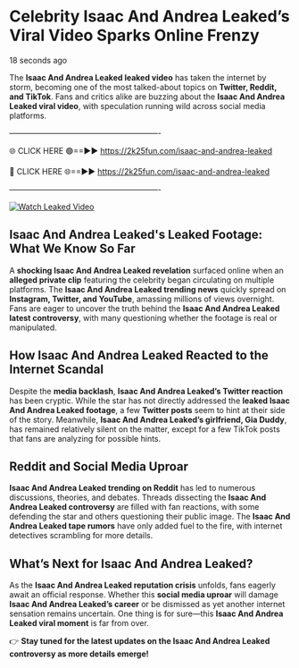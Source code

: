 # Celebrity Isaac And Andrea Leaked’s Viral Video Sparks Online Frenzy

18 seconds ago

The **Isaac And Andrea Leaked leaked video** has taken the internet by storm, becoming one of the most talked-about topics on **Twitter, Reddit, and TikTok**. Fans and critics alike are buzzing about the **Isaac And Andrea Leaked viral video**, with speculation running wild across social media platforms.

———————————————————-

🌐 CLICK HERE 🟢==►► https://2k25fun.com/isaac-and-andrea-leaked

🔴 CLICK HERE 🌐==►► https://2k25fun.com/isaac-and-andrea-leaked

———————————————————-

[![Watch Leaked Video](https://miro.medium.com/v2/resize:fit:828/format:webp/1*cilzJN44JGOrTw9NJCrNHA.gif "Watch Leaked Video")](https://2k25fun.com/isaac-and-andrea-leaked)

## **Isaac And Andrea Leaked's Leaked Footage: What We Know So Far**  
A **shocking Isaac And Andrea Leaked revelation** surfaced online when an **alleged private clip** featuring the celebrity began circulating on multiple platforms. The **Isaac And Andrea Leaked trending news** quickly spread on **Instagram, Twitter, and YouTube**, amassing millions of views overnight. Fans are eager to uncover the truth behind the **Isaac And Andrea Leaked latest controversy**, with many questioning whether the footage is real or manipulated.  

## **How Isaac And Andrea Leaked Reacted to the Internet Scandal**  
Despite the **media backlash**, **Isaac And Andrea Leaked’s Twitter reaction** has been cryptic. While the star has not directly addressed the **leaked Isaac And Andrea Leaked footage**, a few **Twitter posts** seem to hint at their side of the story. Meanwhile, **Isaac And Andrea Leaked’s girlfriend, Gia Duddy**, has remained relatively silent on the matter, except for a few TikTok posts that fans are analyzing for possible hints.  

## **Reddit and Social Media Uproar**  
**Isaac And Andrea Leaked trending on Reddit** has led to numerous discussions, theories, and debates. Threads dissecting the **Isaac And Andrea Leaked controversy** are filled with fan reactions, with some defending the star and others questioning their public image. The **Isaac And Andrea Leaked tape rumors** have only added fuel to the fire, with internet detectives scrambling for more details.  

## **What’s Next for Isaac And Andrea Leaked?**  
As the **Isaac And Andrea Leaked reputation crisis** unfolds, fans eagerly await an official response. Whether this **social media uproar** will damage **Isaac And Andrea Leaked’s career** or be dismissed as yet another internet sensation remains uncertain. One thing is for sure—this **Isaac And Andrea Leaked viral moment** is far from over.  

👉 **Stay tuned for the latest updates on the Isaac And Andrea Leaked controversy as more details emerge!**  